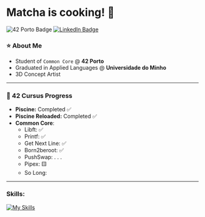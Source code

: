 # Matcha is cooking! 🍵

![42 Porto Badge](https://img.shields.io/badge/Porto_Student-black?style=flat&logo=42&logoColor=white)
[![LinkedIn Badge](https://img.shields.io/badge/LinkedIn-blue?style=flat&logo=linkedin&logoColor=white)](https://www.linkedin.com/in/matildecsilva/)


### ⭐ About Me

- Student of `Common Core` @ **42 Porto**
- Graduated in Applied Languages @ **Universidade do Minho**
- 3D Concept Artist

---

### 🎯 42 Cursus Progress

- **Piscine:** Completed ✅
- **Piscine Reloaded:** Completed ✅
- **Common Core**:
  - Libft: ✅
  - Printf: ✅
  - Get Next Line: ✅
  - Born2beroot: ✅
  - PushSwap: . . .
  - Pipex: 🟨
  - So Long: 
---

### Skills:

[![My Skills](https://skillicons.dev/icons?i=c,html,css,js,vim,linux,solidity,latex,blender,ableton,ps,ai,pr,notion)](https://skillicons.dev)
